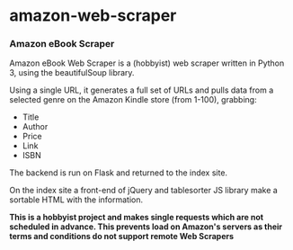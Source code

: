 # amazon-web-scraper

### Amazon eBook Scraper

Amazon eBook Web Scraper is a (hobbyist) web scraper written in Python 3, using the beautifulSoup library.

Using a single URL, it generates a full set of URLs and pulls data from a selected genre on the Amazon Kindle store (from 1-100), grabbing:
- Title
- Author
- Price
- Link
- ISBN

The backend is run on Flask and returned to the index site.

On the index site a front-end of jQuery and tablesorter JS library make a sortable HTML with the information.

**This is a hobbyist project and makes single requests which are not scheduled in advance.  This prevents load on Amazon's servers as their terms and conditions do not support remote Web Scrapers**

